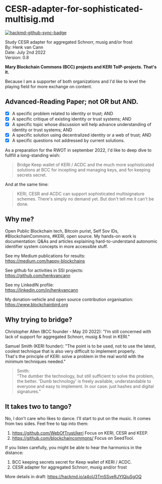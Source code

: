 # CESR-adapter-for-sophisticated-multisig.md

[![hackmd-github-sync-badge](https://hackmd.io/GbQO3p6QTge-8eQMGuMaeQ/badge)](https://hackmd.io/GbQO3p6QTge-8eQMGuMaeQ)

Study CESR adapter for aggregated Schnorr, musig and/or frost\
By: Henk van Cann\
Date: July 2nd 2022\
Version: 0.8

**Mary Blockchain Commons (BCC) projects and KERI ToIP-projects. That's it.**

Because I am a supporter of both organizations and I'd like to level the playing field for more exchange on content.

## Advanced-Reading Paper; not OR but AND.

- [x] A specific problem related to identity or trust; AND
- [x] A specific critique of existing identity or trust systems; AND
- [x] A specific topic whose discussion will help advance understanding of identity or trust systems; AND
- [x] A specific solution using decentralized identity or a web of trust; AND
- [x] A specific questions not addressed by current solutions.

As a preparation for the RWOT in september 2022, 
I'd like to deep dive to fullfill a long-standing wish: 

> Bridge Keep wallet of KERI / ACDC and the much more sophisticated solutions at BCC for incepting and managing keys, and for keeping secrets secret.

And at the same time:

> KERI, CESR and ACDC can support sophisticated multisignature schemes. There's simply no demand yet. But don't tell me it can't be done.

## Why me?
Open Public Blockchain tech, Bitcoin purist, Self Sov IDs, #BlockchainCommons, #KERI, open source.
My hands-on work is documentation: Q&As and articles explaining hard-to-understand autonomic identifier system concepts in more accessible stuff.

See my Medium publications for results:\
https://medium.com/happy-blockchains

See github for activities in SSI projects:\
https://github.com/henkvancann

See my LinkedIN profile:\
https://linkedin.com/in/henkvancann

My donation-vehicle and open source contribution organisation:\
https://www.blockchainbird.org

## Why trying to bridge?

Christopher Allen (BCC founder - May 20 2022): "I’m still concerned with lack of support for aggregated Schnorr, musig & frost in KERI."

Samuel Smith (KERI founder):
"The point is to be used, not to use the latest, coolest technique that is also very difficult to implement properly.\
That's the principle of KERI: solve a problem in the real world with the minimum techniques needed."

> Smith:\
> "The dumber the technology, but still sufficient to solve the problem, the better. 'Dumb technology' is freely available, understandable to everyone and easy to implement. In our case: just hashes and digital signatures."

## It takes two to tango?
No, I don't care who likes to dance. I'll start to put on the music. It comes from two sides. Feel free to tap into them:
1. https://github.com/WebOfTrust/keri Focus on KERI, CESR and KEEP.
2. https://github.com/blockchaincommons/ Focus on SeedTool.

If you listen carefully, you might be able to hear the harmonics in the distance:
1. BCC keeping secrets secret for Keep wallet of KERI / ACDC.
2. CESR adapter for aggregated Schnorr, musig and/or frost

More details in draft: https://hackmd.io/a4oU3TmSSveRJYIQjuSgOQ